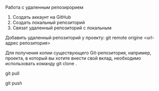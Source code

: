 ﻿Работа с удаленным репозирорием

1. Создать аккаунт на GitHub
2. Создать локальный репозиторий
3. Связат удаленный репозиторий с локальным

Добавить удаленный репозиторий у проекту:
git remote origine <url-адрес репозитория>

Для получения копии существующего Git-репозитория, например, проекта, 
в который вы хотите внести свой вклад, необходимо использовать команду git clone .


git pull

git push